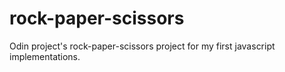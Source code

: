 # rock-paper-scissors

Odin project's rock-paper-scissors project for my first javascript implementations.
